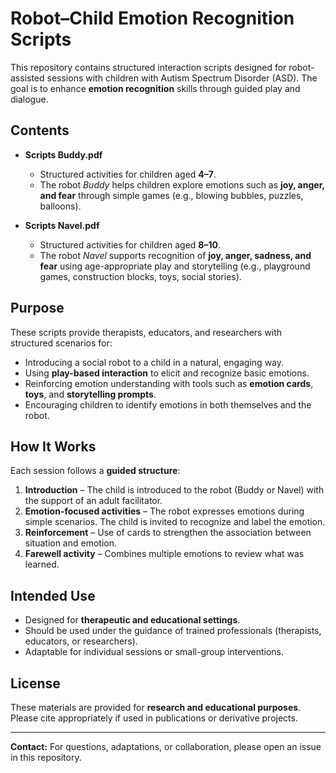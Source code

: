 # Robot–Child Emotion Recognition Scripts

This repository contains structured interaction scripts designed for robot-assisted sessions with children with Autism Spectrum Disorder (ASD). The goal is to enhance **emotion recognition** skills through guided play and dialogue.

## Contents

* **Scripts Buddy.pdf**

  * Structured activities for children aged **4–7**.
  * The robot *Buddy* helps children explore emotions such as **joy, anger, and fear** through simple games (e.g., blowing bubbles, puzzles, balloons).

* **Scripts Navel.pdf**

  * Structured activities for children aged **8–10**.
  * The robot *Navel* supports recognition of **joy, anger, sadness, and fear** using age-appropriate play and storytelling (e.g., playground games, construction blocks, toys, social stories).

## Purpose

These scripts provide therapists, educators, and researchers with structured scenarios for:

* Introducing a social robot to a child in a natural, engaging way.
* Using **play-based interaction** to elicit and recognize basic emotions.
* Reinforcing emotion understanding with tools such as **emotion cards**, **toys**, and **storytelling prompts**.
* Encouraging children to identify emotions in both themselves and the robot.

## How It Works

Each session follows a **guided structure**:

1. **Introduction** – The child is introduced to the robot (Buddy or Navel) with the support of an adult facilitator.
2. **Emotion-focused activities** – The robot expresses emotions during simple scenarios. The child is invited to recognize and label the emotion.
3. **Reinforcement** – Use of cards to strengthen the association between situation and emotion.
4. **Farewell activity** – Combines multiple emotions to review what was learned.

## Intended Use

* Designed for **therapeutic and educational settings**.
* Should be used under the guidance of trained professionals (therapists, educators, or researchers).
* Adaptable for individual sessions or small-group interventions.


## License

These materials are provided for **research and educational purposes**. Please cite appropriately if used in publications or derivative projects.

---

**Contact:** For questions, adaptations, or collaboration, please open an issue in this repository.
